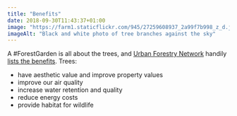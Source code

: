 ```yaml
---
title: "Benefits"
date: 2018-09-30T11:43:37+01:00
image: "https://farm1.staticflickr.com/945/27259608937_2a99f7b998_z_d.jpg"
imageAlt: "Black and white photo of tree branches against the sky"
---
```


A #ForestGarden is all about the trees, and [Urban Forestry Network](http://urbanforestrynetwork.org/index.htm) handily [lists the benefits](http://urbanforestrynetwork.org/benefits/index.htm). Trees: 

* have aesthetic value and improve property values
* improve our air quality
* increase water retention and quality
* reduce energy costs
* provide habitat for wildlife
